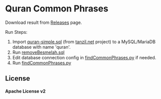 # Quran Common Phrases

Download result from [Releases](https://github.com/Salamdev/Quran-CommonPhrases/releases) page.

Run Steps:
1. Import [quran-simple.sql](quran-simple.sql) (from [tanzil.net](http://tanzil.net) project) to a MySQL/MariaDB database with name 'quran'.
2. Run [removeBesmelah.sql](removeBesmelah.sql)
3. Edit database connection config in [findCommonPhrases.py](findCommonPhrases.py) if needed.
4. Run [findCommonPhrases.py](findCommonPhrases.py)

## License
#### Apache License v2
